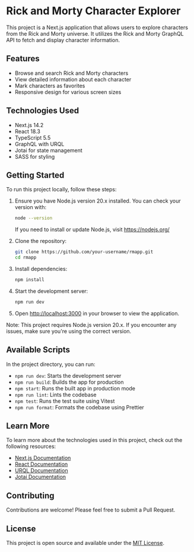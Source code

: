 # Rick and Morty Character Explorer

This project is a Next.js application that allows users to explore characters from the Rick and Morty universe. It utilizes the Rick and Morty GraphQL API to fetch and display character information.

## Features

- Browse and search Rick and Morty characters
- View detailed information about each character
- Mark characters as favorites
- Responsive design for various screen sizes

## Technologies Used

- Next.js 14.2
- React 18.3
- TypeScript 5.5
- GraphQL with URQL
- Jotai for state management
- SASS for styling

## Getting Started

To run this project locally, follow these steps:

1. Ensure you have Node.js version 20.x installed. You can check your version with:
   ```bash
   node --version
   ```
   If you need to install or update Node.js, visit https://nodejs.org/

2. Clone the repository:
   ```bash
   git clone https://github.com/your-username/rmapp.git
   cd rmapp
   ```

3. Install dependencies:
   ```bash
   npm install
   ```

4. Start the development server:
   ```bash
   npm run dev
   ```

6. Open [http://localhost:3000](http://localhost:3000) in your browser to view the application.

Note: This project requires Node.js version 20.x. If you encounter any issues, make sure you're using the correct version.

## Available Scripts

In the project directory, you can run:

- `npm run dev`: Starts the development server
- `npm run build`: Builds the app for production
- `npm start`: Runs the built app in production mode
- `npm run lint`: Lints the codebase
- `npm test`: Runs the test suite using Vitest
- `npm run format`: Formats the codebase using Prettier

## Learn More

To learn more about the technologies used in this project, check out the following resources:

- [Next.js Documentation](https://nextjs.org/docs)
- [React Documentation](https://reactjs.org/docs)
- [URQL Documentation](https://formidable.com/open-source/urql/)
- [Jotai Documentation](https://jotai.org/)

## Contributing

Contributions are welcome! Please feel free to submit a Pull Request.

## License

This project is open source and available under the [MIT License](LICENSE).
